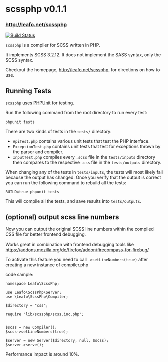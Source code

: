 # scssphp v0.1.1
### <http://leafo.net/scssphp>

[![Build Status](https://secure.travis-ci.org/leafo/scssphp.png)](http://travis-ci.org/leafo/scssphp)

`scssphp` is a compiler for SCSS written in PHP.

It implements SCSS 3.2.12. It does not implement the SASS syntax, only the SCSS
syntax.

Checkout the homepage, <http://leafo.net/scssphp>, for directions on how to use.

## Running Tests

`scssphp` uses [PHPUnit](https://github.com/sebastianbergmann/phpunit) for testing.

Run the following command from the root directory to run every test:

    phpunit tests

There are two kinds of tests in the `tests/` directory:

* `ApiTest.php` contains various unit tests that test the PHP interface.
* `ExceptionTest.php` contains unit tests that test for exceptions thrown by the parser and compiler.
* `InputTest.php` compiles every `.scss` file in the `tests/inputs` directory
  then compares to the respective `.css` file in the `tests/outputs` directory.

When changing any of the tests in `tests/inputs`, the tests will most likely
fail because the output has changed. Once you verify that the output is correct
you can run the following command to rebuild all the tests:

    BUILD=true phpunit tests

This will compile all the tests, and save results into `tests/outputs`.

## (optional) output scss line numbers

Now you can output the original SCSS line numbers within the compiled CSS file for better frontend debugging.

Works great in combination with frontend debugging tools like https://addons.mozilla.org/de/firefox/addon/firecompass-for-firebug/

To activate this feature you need to call `->setLineNumbers(true)` after creating a new instance of compiler.php

code sample:

    namespace Leafo\ScssPhp;

    use Leafo\ScssPhp\Server;
    use \Leafo\ScssPhp\Compiler;

    $directory = "css";

    require "lib/scssphp/scss.inc.php";


    $scss = new Compiler();
    $scss->setLineNumbers(true);

    $server = new Server($directory, null, $scss);
    $server->serve();


Performance impact is around 10%.